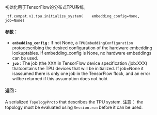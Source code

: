 初始化用于TensorFlow的分布式TPU系统。

```
 tf.compat.v1.tpu.initialize_system(    embedding_config=None,    job=None) 
```

#### 参数：
- **`embedding_config`** : If not None, a  `TPUEmbeddingConfiguration`  protodescribing the desired configuration of the hardware embedding lookuptables. If embedding_config is None, no hardware embeddings can be used.
- **`job`** : The job (the XXX in TensorFlow device specification /job:XXX) thatcontains the TPU devices that will be initialized. If job=None it isassumed there is only one job in the TensorFlow flock, and an error willbe returned if this assumption does not hold.


#### 返回：
A serialized  `TopologyProto`  that describes the TPU system. 注意： the topology must be evaluated using  `Session.run`  before it can be used.


